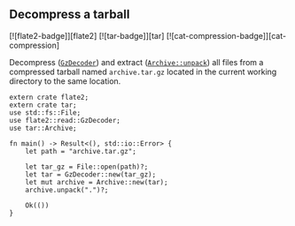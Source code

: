 ## Decompress a tarball

[![flate2-badge]][flate2] [![tar-badge]][tar] [![cat-compression-badge]][cat-compression]

Decompress ([`GzDecoder`]) and
extract ([`Archive::unpack`]) all files from a compressed tarball
named `archive.tar.gz` located in the current working directory
to the same location.

```rust,edition2018,no_run
extern crate flate2;
extern crate tar;
use std::fs::File;
use flate2::read::GzDecoder;
use tar::Archive;

fn main() -> Result<(), std::io::Error> {
    let path = "archive.tar.gz";

    let tar_gz = File::open(path)?;
    let tar = GzDecoder::new(tar_gz);
    let mut archive = Archive::new(tar);
    archive.unpack(".")?;

    Ok(())
}
```

[`Archive::unpack`]: https://docs.rs/tar/*/tar/struct.Archive.html#method.unpack
[`GzDecoder`]: https://docs.rs/flate2/*/flate2/read/struct.GzDecoder.html
